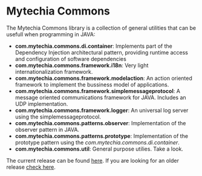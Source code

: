 Mytechia Commons
================


The Mytechia Commons library is a collection of general utilities that can be usefull when programming in JAVA:

* __com.mytechia.commons.di.container__: Implements part of the Dependency Injection architectural pattern, providing runtime access and
configuration of software dependencies
* __com.mytechia.commons.framework.i18n__: Very light internationalization framework.
* __com.mytechia.commons.framework.modelaction__: An action oriented framework to implement the bussiness model of applications.
* __com.mytechia.commons.framework.simplemessageprotocol__: A message oriented communications framework for JAVA. Includes an UDP implementation.
* __com.mytechia.commons.framework.logger__: An universal log server using the simplemessageprotocol.
* __com.mytechia.commons.patterns.observer__: Implementation of the observer pattern in JAVA.
* __com.mytechia.commons.patterns.prototype__: Implementation of the prototype pattern using the *com.mytechia.commons.di.container*.
* __com.mytechia.commons.util__: General purpose utilies. Take a look.

The current release can be found [here](https://github.com/GII/mytechia_commons/tree/master/release/gii_commons_1.01___20140205). If you are looking for an older release [check here](https://github.com/GII/mytechia_commons/tree/master/release).
